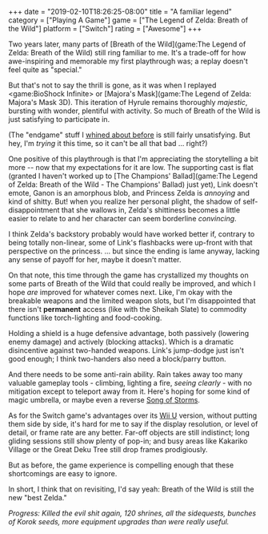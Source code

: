 +++
date = "2019-02-10T18:26:25-08:00"
title = "A familiar legend"
category = ["Playing A Game"]
game = ["The Legend of Zelda: Breath of the Wild"]
platform = ["Switch"]
rating = ["Awesome"]
+++

Two years later, many parts of [Breath of the Wild](game:The Legend of Zelda: Breath of the Wild) still ring familiar to me.  It's a trade-off for how awe-inspiring and memorable my first playthrough was; a replay doesn't feel quite as "special."

But that's not to say the thrill is gone, as it was when I replayed <game:BioShock Infinite> or [Majora's Mask](game:The Legend of Zelda: Majora's Mask 3D).  This iteration of Hyrule remains thoroughly <i>majestic</i>, bursting with wonder, plentiful with activity.  So much of Breath of the Wild is just satisfying to participate in.

(The "endgame" stuff I [whined about before]($SiteBaseURL$2017/03/16/the-endgame-smells-a-little-uh-wild/) is still fairly unsatisfying.  But hey, I'm <i>trying</i> it this time, so it can't be all that bad ... right?)

One positive of this playthrough is that I'm appreciating the storytelling a bit more -- now that my expectations for it are low.  The supporting cast is flat (granted I haven't worked up to [The Champions' Ballad](game:The Legend of Zelda: Breath of the Wild - The Champions' Ballad) just yet), Link doesn't emote, Ganon is an amorphous blob, and Princess Zelda is <i>annoying</i> and kind of shitty.  But! when you realize her personal plight, the shadow of self-disappointment that she wallows in, Zelda's shittiness becomes a little easier to relate to and her character can seem borderline <i>convincing</i>.

I think Zelda's backstory probably would have worked better if, contrary to being totally non-linear, some of Link's flashbacks were up-front with that perspective on the princess.  ... but since the ending is lame anyway, lacking any sense of payoff for her, maybe it doesn't matter.

On that note, this time through the game has crystallized my thoughts on some parts of Breath of the Wild that could really be improved, and which I hope <i>are</i> improved for whatever comes next.  Like, I'm okay with the breakable weapons and the limited weapon slots, but I'm disappointed that there isn't <b>permanent</b> access (like with the Sheikah Slate) to commodity functions like torch-lighting and food-cooking.

Holding a shield is a huge defensive advantage, both passively (lowering enemy damage) and actively (blocking attacks).  Which is a dramatic disincentive against two-handed weapons.  Link's jump-dodge just isn't good enough; I think two-handers also need a block/parry button.

And there needs to be some anti-rain ability.  Rain takes away too many valuable gameplay tools - climbing, lighting a fire, <i>seeing clearly</i> - with no mitigation except to teleport away from it.  Here's hoping for some kind of magic umbrella, or maybe even a reverse <a href="https://zelda.gamepedia.com/Song_of_Storms">Song of Storms</a>.

As for the Switch game's advantages over its [Wii U](platform:WiiU) version, without putting them side by side, it's hard for me to say if the display resolution, or level of detail, or frame rate are any better.  Far-off objects are still indistinct; long gliding sessions still show plenty of pop-in; and busy areas like Kakariko Village or the Great Deku Tree still drop frames prodigiously.

But as before, the game experience is compelling enough that these shortcomings are easy to ignore.

In short, I think that on revisiting, I'd say yeah: Breath of the Wild is still the new "best Zelda."

<i>Progress: Killed the evil shit again, 120 shrines, all the sidequests, bunches of Korok seeds, more equipment upgrades than were really useful.</i>
